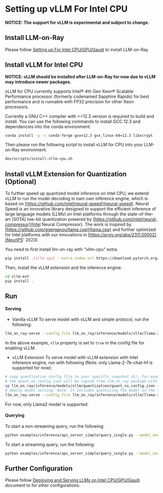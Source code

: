 # Setting up vLLM For Intel CPU

__NOTICE: The support for vLLM is experimental and subject to change.__

## Install LLM-on-Ray

Please follow [Setting up For Intel CPU/GPU/Gaudi](setup.md) to install LLM-on-Ray

## Install vLLM for Intel CPU

__NOTICE: vLLM should be installed after LLM-on-Ray for now due to vLLM may introduce newer packages.__

vLLM for CPU currently supports Intel® 4th Gen Xeon® Scalable Performance processor (formerly codenamed Sapphire Rapids) for best performance and is runnable with FP32 precision for other Xeon processors.

Currently a GNU C++ compiler with >=12.3 version is required to build and install. You can use the following commands to install GCC 12.3 and dependencies into the conda environment:

```bash
conda install -y -c conda-forge gxx=12.3 gxx_linux-64=12.3 libxcrypt
```

Then please run the following script to install vLLM for CPU into your LLM-on-Ray environment.

```bash
dev/scripts/install-vllm-cpu.sh
```

## Install vLLM Extension for Quantization (Optional)
To further speed up quantized model inference on Intel CPU, we extend vLLM to run the model decoding in own own inference engine, which is based on [https://github.com/intel/neural-speed](neural-speed).
Neural Speed is an innovative library designed to support the efficient inference of large language models (LLMs) on Intel platforms through the state-of-the-art (SOTA) low-bit quantization powered by
[https://github.com/intel/neural-compressor](Intel Neural Compressor). The work is inspired by [https://github.com/ggerganov/llama.cpp](llama.cpp) and further optimized for Intel platforms with our
innovations in [https://arxiv.org/abs/2311.00502](NeurIPS' 2023).

You need to first install llm-on-ray with "vllm-cpu" extra.

```bash
pip install .[vllm-cpu] --extra-index-url https://download.pytorch.org/whl/cpu --extra-index-url https://pytorch-extension.intel.com/release-whl/stable/cpu/us/
```

Then, install the vLLM extension and the inference engine.
```bash
cd vllm-ext
pip install .

```

## Run

#### Serving

* Vanilla vLLM
To serve model with vLLM and simple protocol, run the following:

```bash
llm_on_ray-serve --config_file llm_on_ray/inference/models/vllm/llama-2-7b-chat-hf-vllm.yaml --simple --keep_serve_terminal
```

In the above example, `vllm` property is set to `true` in the config file for enabling vLLM.

* vLLM Extension
To serve model with vLLM extension with Intel inference engine, run with following (Note: only Llama-2-7b-chat-hf is supported for now):

```bash
# copy quantization config file to your specific snapshot dir, for example .../snapshots/f5db02db7.../
# the quant_ns_config.json will be copied from llm_on_ray package with default config if you don't copy your desired one manually.
cp llm_on_ray/inference/models/vllm/quantization/quant_ns_config.json <your model snapshot dir>
# deploy model serving. Note: It includes quantizing the model on the fly based on the quant_ns_config.json if it has not been quantized.
llm_on_ray-serve --config_file llm_on_ray/inference/models/vllm/llama-2-7b-chat-hf-vllm-ns.yaml --simple --keep_serve_terminal --max_num_seqs 64
```

For now, only Llama2 model is supported.

#### Querying

To start a non-streaming query, run the following:

```bash
python examples/inference/api_server_simple/query_single.py --model_endpoint http://127.0.0.1:8000/llama-2-7b-chat-hf
```

To start a streaming query, run the following:

```bash
python examples/inference/api_server_simple/query_single.py --model_endpoint http://127.0.0.1:8000/llama-2-7b-chat-hf --streaming_response
```

## Further Configuration

Please follow [Deploying and Serving LLMs on Intel CPU/GPU/Gaudi](serve.md) document to for other configurations.